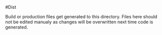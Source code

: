 #Dist

Build or production files get generated to this directory.  Files here should not be edited manualy as changes will be overwritten next time code is generated.